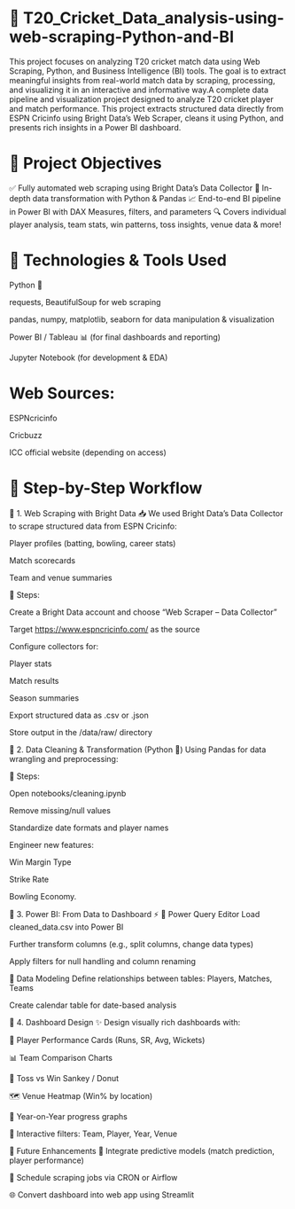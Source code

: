 # 🏏  T20_Cricket_Data_analysis-using-web-scraping-Python-and-BI
This project focuses on analyzing T20 cricket match data using Web Scraping, Python, and Business Intelligence (BI) tools. The goal is to extract meaningful insights from real-world match data by scraping, processing, and visualizing it in an interactive and informative way.A complete data pipeline and visualization project designed to analyze T20 cricket player and match performance. This project extracts structured data directly from ESPN Cricinfo using Bright Data’s Web Scraper, cleans it using Python, and presents rich insights in a Power BI dashboard.

# 📌 Project Objectives
✅ Fully automated web scraping using Bright Data’s Data Collector
🧹 In-depth data transformation with Python & Pandas
📈 End-to-end BI pipeline in Power BI with DAX Measures, filters, and parameters
🔍 Covers individual player analysis, team stats, win patterns, toss insights, venue data & more!

# 🧰 Technologies & Tools Used
Python 🐍

requests, BeautifulSoup for web scraping

pandas, numpy, matplotlib, seaborn for data manipulation & visualization

Power BI / Tableau 📊 (for final dashboards and reporting)

Jupyter Notebook (for development & EDA)

# Web Sources:

ESPNcricinfo

Cricbuzz

ICC official website (depending on access)

# 🧭 Step-by-Step Workflow
🔹 1. Web Scraping with Bright Data
  📥 We used Bright Data’s Data Collector to scrape structured data from ESPN Cricinfo:

  Player profiles (batting, bowling, career stats)

   Match scorecards

   Team and venue summaries

📌 Steps:

Create a Bright Data account and choose “Web Scraper – Data Collector”

Target https://www.espncricinfo.com/ as the source

Configure collectors for:

Player stats

Match results

Season summaries

Export structured data as .csv or .json

Store output in the /data/raw/ directory

🔹 2. Data Cleaning & Transformation (Python 🐍)
Using Pandas for data wrangling and preprocessing:

📌 Steps:

Open notebooks/cleaning.ipynb

Remove missing/null values

Standardize date formats and player names

Engineer new features:

Win Margin Type

Strike Rate

Bowling Economy.

🔹 3. Power BI: From Data to Dashboard ⚡
🧪 Power Query Editor
Load cleaned_data.csv into Power BI

Further transform columns (e.g., split columns, change data types)

Apply filters for null handling and column renaming

🧠 Data Modeling
Define relationships between tables: Players, Matches, Teams

Create calendar table for date-based analysis

🔹 4. Dashboard Design ✨
Design visually rich dashboards with:

🎯 Player Performance Cards (Runs, SR, Avg, Wickets)

📊 Team Comparison Charts

🧩 Toss vs Win Sankey / Donut

🗺️ Venue Heatmap (Win% by location)

📆 Year-on-Year progress graphs

🧮 Interactive filters: Team, Player, Year, Venue

🧠 Future Enhancements
🧮 Integrate predictive models (match prediction, player performance)

🔄 Schedule scraping jobs via CRON or Airflow

🌐 Convert dashboard into web app using Streamlit
